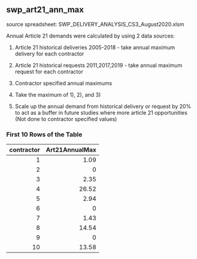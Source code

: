 ## swp_art21_ann_max
source spreadsheet: SWP_DELIVERY_ANALYSIS_CS3_August2020.xlsm

Annual Article 21 demands were calculated by using 2 data sources:

1) Article 21 historical deliveries 2005-2018 - take annual maximum delivery for each contractor

2) Article 21 historical requests 2011,2017,2019 - take annual maximum request for each contractor

3) Contractor specified annual maximums

4) Take the maximum of 1), 2), and 3)

5) Scale up the annual demand from historical delivery or request by 20% to act as a buffer in future studies where more article 21 opportunities (Not done to contractor specified values)

### First 10 Rows of the Table
|   contractor |   Art21AnnualMax |
|-------------:|-----------------:|
|            1 |             1.09 |
|            2 |             0    |
|            3 |             2.35 |
|            4 |            26.52 |
|            5 |             2.94 |
|            6 |             0    |
|            7 |             1.43 |
|            8 |            14.54 |
|            9 |             0    |
|           10 |            13.58 |